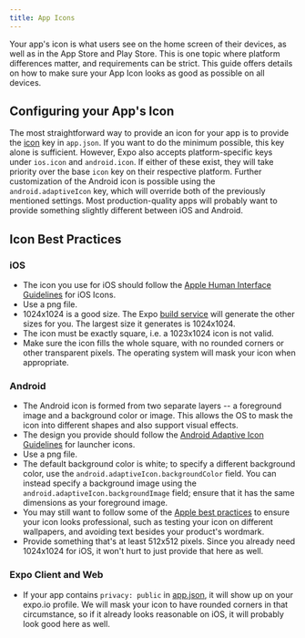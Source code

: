 ```yaml
---
title: App Icons
---
```


Your app's icon is what users see on the home screen of their devices, as well as in the App Store and Play Store. This is one topic where platform differences matter, and requirements can be strict. This guide offers details on how to make sure your App Icon looks as good as possible on all devices.

## Configuring your App's Icon

The most straightforward way to provide an icon for your app is to provide the [icon](configuration.html#icon) key in `app.json`. If you want to do the minimum possible, this key alone is sufficient. However, Expo also accepts platform-specific keys under `ios.icon` and `android.icon`. If either of these exist, they will take priority over the base `icon` key on their respective platform. Further customization of the Android icon is possible using the `android.adaptiveIcon` key, which will override both of the previously mentioned settings. Most production-quality apps will probably want to provide something slightly different between iOS and Android.

## Icon Best Practices

### iOS

- The icon you use for iOS should follow the [Apple Human Interface Guidelines](https://developer.apple.com/ios/human-interface-guidelines/icons-and-images/app-icon/) for iOS Icons.
- Use a png file.
- 1024x1024 is a good size. The Expo [build service](building-standalone-apps.html) will generate the other sizes for you. The largest size it generates is 1024x1024.
- The icon must be exactly square, i.e. a 1023x1024 icon is not valid.
- Make sure the icon fills the whole square, with no rounded corners or other transparent pixels. The operating system will mask your icon when appropriate.

### Android

- The Android icon is formed from two separate layers -- a foreground image and a background color or image. This allows the OS to mask the icon into different shapes and also support visual effects.
- The design you provide should follow the [Android Adaptive Icon Guidelines](https://developer.android.com/guide/practices/ui_guidelines/icon_design_adaptive) for launcher icons.
- Use a png file.
- The default background color is white; to specify a different background color, use the `android.adaptiveIcon.backgroundColor` field. You can instead specify a background image using the `android.adaptiveIcon.backgroundImage` field; ensure that it has the same dimensions as your foreground image.
- You may still want to follow some of the [Apple best practices](https://developer.apple.com/ios/human-interface-guidelines/icons-and-images/app-icon/) to ensure your icon looks professional, such as testing your icon on different wallpapers, and avoiding text besides your product's wordmark.
- Provide something that's at least 512x512 pixels. Since you already need 1024x1024 for iOS, it won't hurt to just provide that here as well.

### Expo Client and Web

- If your app contains `privacy: public` in [app.json](configuration.html), it will show up on your expo.io profile. We will mask your icon to have rounded corners in that circumstance, so if it already looks reasonable on iOS, it will probably look good here as well.